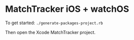 #  MatchTracker iOS + watchOS

To get started: `./generate-packages-project.rb`

Then open the Xcode MatchTracker project.
